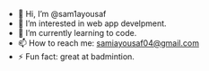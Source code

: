 - 👋 Hi, I’m @sam1ayousaf
- 👀 I’m interested in web app develpment.
- 🌱 I’m currently learning to code.
- 📫 How to reach me: samiayousaf04@gmail.com
- ⚡ Fun fact: great at badmintion.
<!---
sam1ayousaf/sam1ayousaf is a ✨ special ✨ repository because its `README.md` (this file) appears on your GitHub profile.
You can click the Preview link to take a look at your changes.
--->
